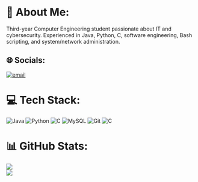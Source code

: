 # 💫 About Me:
Third-year Computer Engineering student passionate about IT and cybersecurity. Experienced in Java, Python, C, software engineering, Bash scripting, and system/network administration.


## 🌐 Socials:
[![email](https://img.shields.io/badge/Email-D14836?logo=gmail&logoColor=white)](mailto:diego04alvarezf@gmail.com) 

# 💻 Tech Stack:
![Java](https://img.shields.io/badge/java-%23ED8B00.svg?style=for-the-badge&logo=openjdk&logoColor=white) ![Python](https://img.shields.io/badge/python-3670A0?style=for-the-badge&logo=python&logoColor=ffdd54) ![C](https://img.shields.io/badge/c-%2300599C.svg?style=for-the-badge&logo=c&logoColor=white) ![MySQL](https://img.shields.io/badge/mysql-4479A1.svg?style=for-the-badge&logo=mysql&logoColor=white) ![Git](https://img.shields.io/badge/git-%23F05033.svg?style=for-the-badge&logo=git&logoColor=white) ![C](https://img.shields.io/badge/c-%2300599C.svg?style=for-the-badge&logo=c&logoColor=white)
# 📊 GitHub Stats:
![](https://github-readme-streak-stats.herokuapp.com/?user=dalferr&theme=dark&hide_border=false)<br/>
![](https://github-readme-stats.vercel.app/api/top-langs/?username=dalferr&theme=dark&hide_border=false&include_all_commits=true&count_private=true&layout=compact)

